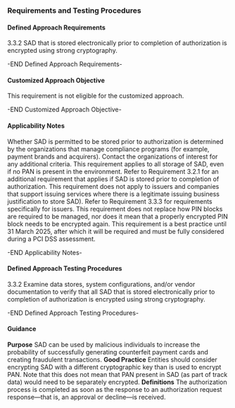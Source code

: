 ### Requirements and Testing Procedures

#### Defined Approach Requirements
3.3.2 SAD that is stored electronically prior to completion of authorization is encrypted using strong cryptography.

-END Defined Approach Requirements- 
#### Customized Approach Objective
This requirement is not eligible for the customized approach.

-END Customized Approach Objective- 
#### Applicability Notes
Whether SAD is permitted to be stored prior to authorization is determined by the organizations that manage compliance programs (for example, payment brands and acquirers). Contact the organizations of interest for any additional criteria.
This requirement applies to all storage of SAD, even if no PAN is present in the environment.
Refer to Requirement 3.2.1 for an additional requirement that applies if SAD is stored prior to completion of authorization.
This requirement does not apply to issuers and companies that support issuing services where there is a legitimate issuing business justification to store SAD).
Refer to Requirement 3.3.3 for requirements specifically for issuers.
This requirement does not replace how PIN blocks are required to be managed, nor does it mean that a properly encrypted PIN block needs to be encrypted again.
This requirement is a best practice until 31 March 2025, after which it will be required and must be fully considered during a PCI DSS assessment.

-END Applicability Notes- 
#### Defined Approach Testing Procedures
3.3.2 Examine data stores, system configurations, and/or vendor documentation to verify that all SAD that is stored electronically prior to completion of authorization is encrypted using strong cryptography.

-END Defined Approach Testing Procedures- 
#### Guidance
**Purpose**
SAD can be used by malicious individuals to increase the probability of successfully generating counterfeit payment cards and creating fraudulent transactions.
**Good Practice**
Entities should consider encrypting SAD with a different cryptographic key than is used to encrypt PAN. Note that this does not mean that PAN present in SAD (as part of track data) would need to be separately encrypted.
**Definitions**
The authorization process is completed as soon as the response to an authorization request response—that is, an approval or decline—is received.